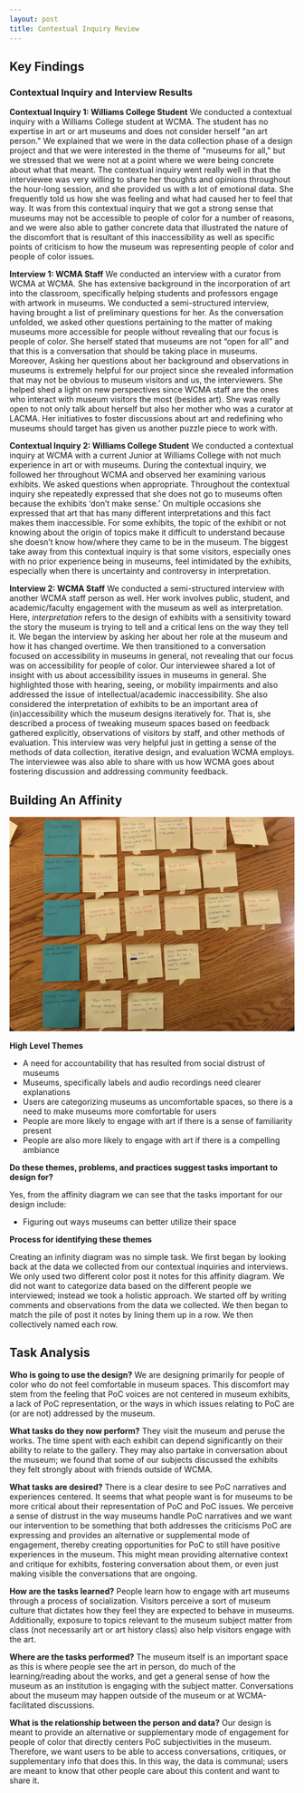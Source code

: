 ```yaml
---
layout: post
title: Contextual Inquiry Review 
---
```


## Key Findings

### Contextual Inquiry and Interview Results
**Contextual Inquiry 1: Williams College Student**
We conducted a contextual inquiry with a Williams College student at WCMA. The student has no expertise in art or art museums and does not consider herself "an art person." We explained that we were in the data collection phase of a design project and that we were interested in the theme of "museums for all," but we stressed that we were not at a point where we were being concrete about what that meant. The contextual inquiry went really well in that the interviewee was very willing to share her thoughts and opinions throughout the hour-long session, and she provided us with a lot of emotional data. She frequently told us how she was feeling and what had caused her to feel that way. It was from this contextual inquiry that we got a strong sense that museums may not be accessible to people of color for a number of reasons, and we were also able to gather concrete data that illustrated the nature of the discomfort that is resultant of this inaccessibility as well as specific points of criticism to how the museum was representing people of color and people of color issues.

**Interview 1: WCMA Staff**
We conducted an interview with a curator from WCMA at WCMA. She has extensive background in the incorporation of art into the classroom, specifically helping students and professors engage with artwork in museums. We conducted a semi-structured interview, having brought a list of preliminary questions for her. As the conversation unfolded, we asked other questions pertaining to the matter of making museums more accessible for people without revealing that our focus is people of color. She herself stated that museums are not “open for all” and that this is a conversation that should be taking place in museums. Moreover, Asking her questions about her background and observations in museums is extremely helpful for our project since she revealed information that may not be obvious to museum visitors and us, the interviewers. She helped shed a light on new perspectives since WCMA staff are the ones who interact with museum visitors the most (besides art). She was really open to not only talk about herself but also her mother who was a curator at LACMA. Her initiatives to foster discussions about art and redefining who museums should target has given us another puzzle piece to work with. 

**Contextual Inquiry 2: Williams College Student** 
We conducted a contextual inquiry at WCMA with a current Junior at Williams College with not much experience in art or with museums. During the contextual inquiry, we followed her throughout WCMA and observed her examining various exhibits. We asked questions when appropriate. Throughout the contextual inquiry she repeatedly expressed that she does not go to museums often because the exhibits ‘don’t make sense.’ On multiple occasions she expressed that art that has many different interpretations and this fact makes them inaccessible. For some exhibits, the topic of the exhibit or not knowing about the origin of topics make it difficult to understand because she doesn’t know how/where they came to be in the museum. The biggest take away from this contextual inquiry is that some visitors, especially ones with no prior experience being in museums, feel intimidated by the exhibits, especially when there is uncertainty and controversy in interpretation.

**Interview 2: WCMA Staff**
We conducted a semi-structured interview with another WCMA staff person as well. Her work involves public, student, and academic/faculty engagement with the museum as well as interpretation. Here, _interpretation_ refers to the design of exhibits with a sensitivity toward the story the museum is trying to tell and a critical lens on the way they tell it. We began the interview by asking her about her role at the museum and how it has changed overtime. We then transitioned to a conversation focused on accessibility in museums in general, not revealing that our focus was on accessibility for people of color. Our interviewee shared a lot of insight with us about accessibility issues in museums in general. She highlighted those with hearing, seeing, or mobility impairments and also addressed the issue of intellectual/academic inaccessibility. She also considered the interpretation of exhibits to be an important area of (in)accessibility which the museum designs iteratively for. That is, she described a process of tweaking museum spaces based on feedback gathered explicitly, observations of visitors by staff, and other methods of evaluation. This interview was very helpful just in getting a sense of the methods of data collection, iterative design, and evaluation WCMA employs. The interviewee was also able to share with us how WCMA goes about fostering discussion and addressing community feedback.


## Building An Affinity

![affinity](/img/affinity.JPG)

**High Level Themes**
  * A need for accountability that has resulted from social distrust of museums 
  * Museums, specifically labels and audio recordings need clearer explanations 
  * Users are categorizing museums as uncomfortable spaces, so there is a need to make museums more comfortable for users
  * People are more likely to engage with art if there is a sense of familiarity present 
  * People are also more likely to engage with art if there is a compelling ambiance 

**Do these themes, problems, and practices suggest tasks important to design for?**

Yes, from the affinity diagram we can see that the tasks important for our design include:
  * Figuring out ways museums can better utilize their space

**Process for identifying these themes**

Creating an infinity diagram was no simple task. We first began by looking back at the data we collected from our contextual inquiries and interviews. We only used two different color post it notes for this affinity diagram. We did not want to categorize data based on the different people we interviewed; instead we took a holistic approach. We started off by writing comments and observations from the data we collected. We then began to match the pile of post it notes by lining them up in a row. We then collectively named each row. 


## Task Analysis
**Who is going to use the design?**
We are designing primarily for people of color who do not feel comfortable in museum spaces. This discomfort may stem from the feeling that PoC voices are not centered in museum exhibits, a lack of PoC representation, or the ways in which issues relating to PoC are (or are not) addressed by the museum.

**What tasks do they now perform?**
They visit the museum and peruse the works. The time spent with each exhibit can depend significantly on their ability to relate to the gallery. They may also partake in conversation about the museum; we found that some of our subjects discussed the exhibits they felt strongly about with friends outside of WCMA.

**What tasks are desired?**
	There is a clear desire to see PoC narratives and experiences centered. It seems that what people want is for museums to be more critical about their representation of PoC and PoC issues. We perceive a sense of distrust in the way museums handle PoC narratives and we want our intervention to be something that both addresses the criticisms PoC are expressing and provides an alternative or supplemental mode of engagement, thereby creating opportunities for PoC to still have positive experiences in the museum. This might mean providing alternative context and critique for exhibits, fostering conversation about them, or even just making visible the conversations that are ongoing.

**How are the tasks learned?**
People learn how to engage with art museums through a process of socialization. Visitors perceive a sort of museum culture that dictates how they feel they are expected to behave in museums. Additionally, exposure to topics relevant to the museum subject matter from class (not necessarily art or art history class) also help visitors engage with the art.

**Where are the tasks performed?**
The museum itself is an important space as this is where people see the art in person, do much of the learning/reading about the works, and get a general sense of how the museum as an institution is engaging with the subject matter. Conversations about the museum may happen outside of the museum or at WCMA-facilitated discussions.

**What is the relationship between the person and data?**
Our design is meant to provide an alternative or supplementary mode of engagement for people of color that directly centers PoC subjectivities in the museum. Therefore, we want users to be able to access conversations, critiques, or supplementary info that does this. In this way, the data is communal; users are meant to know that other people care about this content and want to share it.


